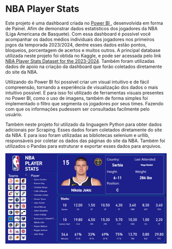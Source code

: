 # NBA Player Stats
<p>
  Este projeto é uma dashboard criada no <a href="https://powerbi.microsoft.com/pt-br/">Power BI </a>, desenvolvida em forma de Painel. Afim de
  demonstrar dados estatísticos dos jogadores da NBA (Liga Americana de Basquete). Com essa dashboard é possível você acompanhar os dados médios individuais
  dos jogadores nos primeiros jogos da temporada 2023/2024, dentre esses dados estão pontos, bloqueios, porcentagem de acertos e muitos outros. A principal database utilizada neste
  projeto foi obtida no Kaggle, e pode ser acessada pelo link <a href="https://www.kaggle.com/datasets/bryanchungweather/nba-player-stats-dataset-for-the-2023-2024">NBA Player Stats Dataset for the 2023-2024</a>.
  Também foram utilizadas dados de apoio na criação da dashboard que forão coletados diretamente do site da NBA.
</p>
<p>
  Utilizando do Power BI foi possível criar um visual intuitivo e de fácil compreensão, tornando a experiência de visualização dos dados o mais intuitivo possível.
  E para isso foi utilizado de ferramentas visuais presentes no Power BI, como o uso de imagens, também de forma simples foi implementado o filtro que segmenta os jogadores
  por seus times. Fazendo com que os informações pudessem ser consultadas facilmente pelo usuário.
</p>
<p>
  Também neste projeto foi utilizado da linguagem Python para obter dados adicionais por Scraping. Esses dados foram coletados diretamente do site da NBA. E para isso foram utilizadas as
  bibliotecas selenium e urllib, responsáveis por coletar os dados das páginas do site da NBA. Também foi utilizados o Pandas para estruturar e exportar esses dados para arquivos.
</p>

![Dashboard](https://github.com/Arilson-X/nba_player_stats/blob/main/NBA%20Players%20Dashboard/dashboard.png)
